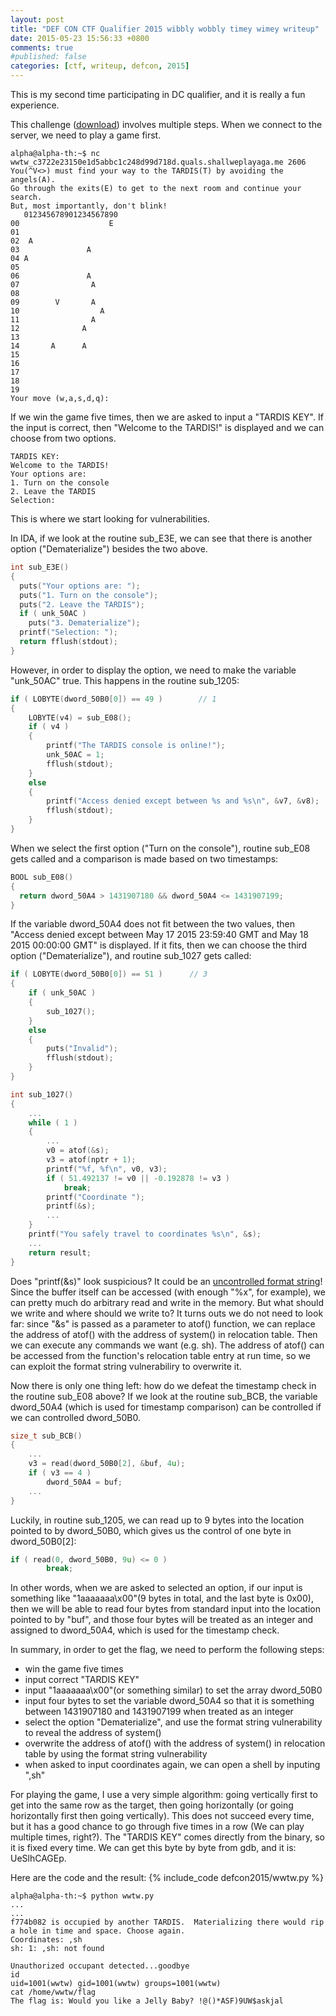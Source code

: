 ```yaml
---
layout: post
title: "DEF CON CTF Qualifier 2015 wibbly wobbly timey wimey writeup"
date: 2015-05-23 15:56:33 +0800
comments: true
#published: false
categories: [ctf, writeup, defcon, 2015]
---
```


This is my second time participating in DC qualifier, and it is really a fun experience.

This challenge ([download](https://github.com/ctfs/write-ups-2015/tree/master/defcon-qualifier-ctf-2015/pwnable/wibbly-wobbly-timey-wimey)) involves multiple steps. When we connect to the server, we need to play a game first. 
<!-- more -->
```
alpha@alpha-th:~$ nc wwtw_c3722e23150e1d5abbc1c248d99d718d.quals.shallweplayaga.me 2606
You(^V<>) must find your way to the TARDIS(T) by avoiding the angels(A).
Go through the exits(E) to get to the next room and continue your search.
But, most importantly, don't blink!
   012345678901234567890
00                    E
01                     
02  A                  
03               A     
04 A                   
05                     
06               A     
07                A    
08                     
09        V       A    
10                  A  
11                A    
12              A      
13                     
14       A      A      
15                     
16                     
17                     
18                     
19                     
Your move (w,a,s,d,q):
```
If we win the game five times, then we are asked to input a "TARDIS KEY". If the input is correct, then "Welcome to the TARDIS!" is displayed and we can choose from two options. 
```
TARDIS KEY: 
Welcome to the TARDIS!
Your options are: 
1. Turn on the console
2. Leave the TARDIS
Selection:
```

This is where we start looking for vulnerabilities. 

In IDA, if we look at the routine sub\_E3E, we can see that there is another option ("Dematerialize") besides the two above.
``` c routine sub_E3E
int sub_E3E()
{
  puts("Your options are: ");
  puts("1. Turn on the console");
  puts("2. Leave the TARDIS");
  if ( unk_50AC )
    puts("3. Dematerialize");
  printf("Selection: ");
  return fflush(stdout);
}
```

However, in order to display the option, we need to make the variable "unk\_50AC" true. This happens in the routine sub\_1205:
``` c snippet from routine sub_1205
if ( LOBYTE(dword_50B0[0]) == 49 )        // 1
{
    LOBYTE(v4) = sub_E08();
    if ( v4 )
    {
        printf("The TARDIS console is online!");
        unk_50AC = 1;
        fflush(stdout);
    }
    else
    {
        printf("Access denied except between %s and %s\n", &v7, &v8);
        fflush(stdout);
    }
}
```

When we select the first option ("Turn on the console"), routine sub\_E08 gets called and a comparison is made based on two timestamps:
``` c routine sub_E08
BOOL sub_E08()
{
  return dword_50A4 > 1431907180 && dword_50A4 <= 1431907199;
}
```
If the variable dword\_50A4 does not fit between the two values, then "Access denied except between May 17 2015 23:59:40 GMT and May 18 2015 00:00:00 GMT" is displayed. If it fits, then we can choose the third option ("Dematerialize"), and routine sub\_1027 gets called:
``` c snippet from routine sub_1205
if ( LOBYTE(dword_50B0[0]) == 51 )      // 3
{
    if ( unk_50AC )
    {
        sub_1027();
    }
    else
    {
        puts("Invalid");
        fflush(stdout);
    }
}
```

``` c snippet from routine sub_1027
int sub_1027()
{
    ...
    while ( 1 )
    {
        ...
        v0 = atof(&s);
        v3 = atof(nptr + 1);
        printf("%f, %f\n", v0, v3);
        if ( 51.492137 != v0 || -0.192878 != v3 )
            break;
        printf("Coordinate ");
        printf(&s);
        ...
    }
    printf("You safely travel to coordinates %s\n", &s);
    ...
    return result;
}
```

Does "printf(&s)" look suspicious? It could be an [uncontrolled format string](http://en.wikipedia.org/wiki/Uncontrolled_format_string)! Since the buffer itself can be accessed (with enough "%x", for example), we can pretty much do arbitrary read and write in the memory. But what should we write and where should we write to?  It turns outs we do not need to look far: since "&s" is passed as a parameter to atof() function, we can replace the address of atof() with the address of system() in relocation table. Then we can execute any commands we want (e.g. sh). The address of atof() can be accessed from the function's relocation table entry at run time, so we can exploit the format string vulnerabiliry to overwrite it.

Now there is only one thing left: how do we defeat the timestamp check in the routine sub\_E08 above? If we look at the routine sub\_BCB, the variable dword\_50A4 (which is used for timestamp comparison) can be controlled if we can controlled dword\_50B0.

``` c snippet from routine sub_BCB
size_t sub_BCB()
{
    ...
    v3 = read(dword_50B0[2], &buf, 4u);
    if ( v3 == 4 )
        dword_50A4 = buf;
    ...
}
```
Luckily, in routine sub\_1205, we can read up to 9 bytes into the location pointed to by dword\_50B0, which gives us the control of one byte in dword\_50B0[2]:
``` c snippet from routine sub_1205
if ( read(0, dword_50B0, 9u) <= 0 )
        break;
```

In other words, when we are asked to selected an option, if our input is something like "1aaaaaaa\x00"(9 bytes in total, and the last byte is 0x00), then we will be able to read four bytes from standard input into the location pointed to by "buf", and those four bytes will be treated as an integer and assigned to dword\_50A4, which is used for the timestamp check.


In summary, in order to get the flag, we need to perform the following steps:

* win the game five times
* input correct "TARDIS KEY"
* input "1aaaaaaa\x00"(or something similar) to set the array dword\_50B0
* input four bytes to set the variable dword\_50A4 so that it is something between 1431907180 and 1431907199 when treated as an integer
* select the option "Dematerialize", and use the format string vulnerability to reveal the address of system()
* overwrite the address of atof() with the address of system() in relocation table by using the format string vulnerability
* when asked to input coordinates again, we can open a shell by inputing ",sh"


For playing the game, I use a very simple algorithm: going vertically first to get into the same row as the target, then going horizontally (or going horizontally first then going vertically). This does not succeed every time, but it has a good chance to go through five times in a row (We can play multiple times, right?). The "TARDIS KEY" comes directly from the binary, so it is fixed every time. We can get this byte by byte from gdb, and it is: UeSlhCAGEp.

Here are the code and the result:
{% include_code defcon2015/wwtw.py %}

``` plain
alpha@alpha-th:~$ python wwtw.py
...
...
f774b082 is occupied by another TARDIS.  Materializing there would rip a hole in time and space. Choose again.  
Coordinates: ,sh
sh: 1: ,sh: not found

Unauthorized occupant detected...goodbye
id
uid=1001(wwtw) gid=1001(wwtw) groups=1001(wwtw)
cat /home/wwtw/flag
The flag is: Would you like a Jelly Baby? !@()*ASF)9UW$askjal
```
